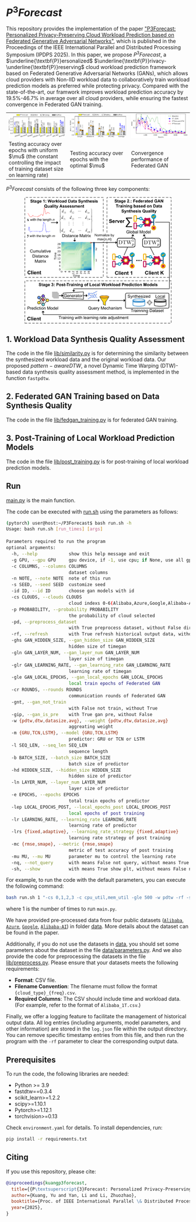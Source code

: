 # $P^3Forecast$
<!-- start intro -->

This repository provides the implementation of the paper ["P3Forecast: Personalized Privacy-Preserving Cloud Workload Prediction based on Federated Generative Adversarial Networks"](https://liyan2015.github.io/papers/conference/ipdps_yu_25.pdf), which is published in the Proceedings of the IEEE International Parallel and Distributed Processing Symposium (IPDPS 2025). 
In this paper, we propose $P^{3}Forecast$, a 
$\underline{\textbf{P}}ersonalized$ $\underline{\textbf{P}}rivacy-\underline{\textbf{P}}reserving$ cloud workload prediction framework based on Federated Generative Adversarial Networks (GANs), which allows cloud providers with Non-IID workload data to collaboratively train workload prediction models as preferred while protecting privacy.
Compared with the state-of-the-art, our framwork improves workload prediction accuracy by 19.5\%-46.7\% in average over all cloud providers, while ensuring the fastest convergence in Federated GAN training.

<table>
  <tr>
    <td width="33%"><img src="fig/rmse.png" width="396"></td>
    <td width="33%"><img src="fig/rmse_with_optimal_mu.png" width="396"></td>
    <td width="33%"><img src="fig/convergence_of_federated_gan.png" width="396" ></td>
  </tr>
  <tr>
    <td width="33%">Testing accuracy over epochs with uniform $\mu$ (the constant
controlling the impact of training dataset size on learning rate) </td>
    <td width="33%">Testing accuracy over epochs with the optimal $\mu$ </td>
    <td width="33%">Convergence performance of Federated GAN</td>
  </tr>
</table>


$P^{3}Forecast$ consists of the following three key components:

<p align="center">
<img src="fig/framework.png" align="center" width="80%"/>
</p>

<!-- end intro -->

## 1. Workload Data Synthesis Quality Assessment

<!-- start similarity -->

The code in the file [lib/similarity.py](https://github.com/liyan2015/P3Forecast/tree/main/lib/similarity.py) is for determining the similarity between the synthesized workload data and the original workload data. Our proposed $pattern-aware DTW$, a novel Dynamic Time Warping (DTW)-based data synthesis quality assessment method, is implemented in the function `fastpdtw`.

<!-- end similarity -->

## 2. Federated GAN Training based on Data Synthesis Quality

<!-- start federated gan -->

The code in the file [lib/fedgan_training.py](https://github.com/liyan2015/P3Forecast/tree/main/lib/fedgan_training.py) is for federated GAN training.

<!-- end federated gan -->

## 3. Post-Training of Local Workload Prediction Models

<!-- start post-training  -->

The code in the file [lib/post_training.py](https://github.com/liyan2015/P3Forecast/tree/main/lib/post_training.py) is for post-training of local workload prediction models.

<!-- end post-training -->

<!-- start run -->

## Run

[main.py](https://github.com/liyan2015/P3Forecast/tree/main/main.py) is the main function.

The code can be executed with [run.sh](https://github.com/liyan2015/P3Forecast/tree/main/run.sh) using the parameters as follows:

```bash
(pytorch) user@host:~/P3Forecast$ bash run.sh -h
Usage: bash run.sh [run_times] [args]

Parameters required to run the program
optional arguments:
  -h, --help            show this help message and exit
  -g GPU, --gpu GPU     gpu device, if -1, use cpu; if None, use all gpu
  -c COLUMNS, --columns COLUMNS
                        dataset columns
  -n NOTE, --note NOTE  note of this run
  -s SEED, --seed SEED  customize seed
  -id ID, --id ID       choose gan models with id
  -cs CLOUDS, --clouds CLOUDS
                        cloud indexs 0-6(Alibaba,Azure,Google,Alibaba-AI,HPC-KS,HPC-HF,HPC-WZ), such as 0,1,2,3,4,5,6
  -p PROBABILITY, --probability PROBABILITY
                        the probability of cloud selected
  -pd, --preprocess_dataset
                        with True preprocess dataset, without False directly use the preprocessed dataset
  -rf, --refresh        with True refresh historical output data, without False
  -ghs GAN_HIDDEN_SIZE, --gan_hidden_size GAN_HIDDEN_SIZE
                        hidden size of timegan
  -gln GAN_LAYER_NUM, --gan_layer_num GAN_LAYER_NUM
                        layer size of timegan
  -glr GAN_LEARNING_RATE, --gan_learning_rate GAN_LEARNING_RATE
                        learning rate of timegan
  -gle GAN_LOCAL_EPOCHS, --gan_local_epochs GAN_LOCAL_EPOCHS
                        local train epochs of Federated GAN
  -cr ROUNDS, --rounds ROUNDS
                        communication rounds of Federated GAN
  -gnt, --gan_not_train
                        with False not train, without True
  -gip, --gan_is_pre    with True gan pre, without False
  -w {pdtw,dtw,datasize,avg}, --weight {pdtw,dtw,datasize,avg}
                        aggreating weight
  -m {GRU,TCN,LSTM}, --model {GRU,TCN,LSTM}
                        predictor: GRU or TCN or LSTM
  -l SEQ_LEN, --seq_len SEQ_LEN
                        sequence length
  -b BATCH_SIZE, --batch_size BATCH_SIZE
                        batch size of predictor
  -hd HIDDEN_SIZE, --hidden_size HIDDEN_SIZE
                        hidden size of predictor
  -ln LAYER_NUM, --layer_num LAYER_NUM
                        layer size of predictor
  -e EPOCHS, --epochs EPOCHS
                        total train epochs of predictor
  -lep LOCAL_EPOCHS_POST, --local_epochs_post LOCAL_EPOCHS_POST
                        local epochs of post training
  -lr LEARNING_RATE, --learning_rate LEARNING_RATE
                        learning rate of predictor
  -lrs {fixed,adaptive}, --learning_rate_strategy {fixed,adaptive}
                        learning rate strategy of post training
  -mc {rmse,smape}, --metric {rmse,smape}
                        metric of test accuracy of post training
  -mu MU, --mu MU       parameter mu to control the learning rate
  -nq, --not_query      with means False not query, without means True query
  -sh, --show           with means True show plt, without means False not show
```

For example, to run the code with the default parameters, you can execute the following command:
```bash
bash run.sh 1 "-cs 0,1,2,3 -c cpu_util,mem_util -gle 500 -w pdtw -rf -sh -lrs adaptive -n pdtw,full_workflow"
```
where $1$ is the number of times to run `main.py`.

We have provided pre-processed data from four public datasets ([`Alibaba`](https://github.com/alibaba/clusterdata/tree/master/cluster-trace-v2018), [`Azure`](https://github.com/msr-fiddle/philly-traces), [`Google`](https://github.com/google/cluster-data/blob/master), [`Alibaba-AI`](https://github.com/alibaba/clusterdata/tree/master)) in folder [data](https://github.com/liyan2015/P3Forecast/tree/main/data). More details about the dataset can be found in the paper.

Additionally, if you do not use the datasets in [data](https://github.com/liyan2015/P3Forecast/tree/main/data), you should set some parameters about the dataset in the file [data/parameters.py](https://github.com/liyan2015/P3Forecast/tree/main/data/parameters.py). 
And we also provide the code for preprocessing the datasets in the file [lib/preprocess.py](https://github.com/liyan2015/P3Forecast/tree/main/lib/preprocess.py).
Please ensure that your datasets meets the following requirements:

- **Format**: CSV file.
- **Filename Convention**: The filename must follow the format `{cloud_type}_{freq}.csv`.
- **Required Columns**: The CSV should include time and workload data. (For example, refer to the format of `Alibaba_1T.csv`.)

Finally, we offer a logging feature to facilitate the management of historical output data. All log entries (including arguments, model parameters, and other information) are stored in the `log.json` file within the output directory. You can remove specific timestamp entries from this file, and then run the program with the `-rf` parameter to clear the corresponding output data.
<!-- end run -->

## Prerequisites

To run the code, the following libraries are needed:

- Python >= 3.9
- fastdtw==0.3.4
- scikit_learn>=1.2.2
- scipy>=1.10.1
- Pytorch>=1.12.1
- torchvision>=0.13

Check `environment.yaml` for details. To install dependencies, run:

```bash
pip install -r requirements.txt
```

## Citing

<!-- start citation -->

If you use this repository, please cite:
```bibtex
@inproceedings{kuangp3forecast,
  title={{P\textsuperscript{3}Forecast: Personalized Privacy-Preserving Cloud Workload Prediction Based on Federated Generative Adversarial Networks}},
  author={Kuang, Yu and Yan, Li and Li, Zhuozhao},
  booktitle={Proc. of IEEE International Parallel \& Distributed Processing Symposium},
  year={2025},
}
```
<!--List of publications that cite this work: [Google Scholar]()-->

<!-- end citation -->